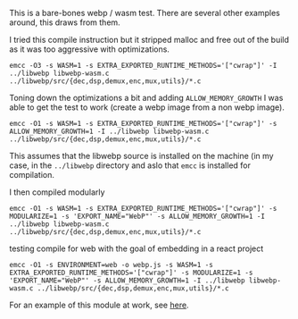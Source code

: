 This is a bare-bones webp / wasm test. There are several other examples around, this draws from them.

I tried this compile instruction but it stripped malloc and free out of the build as it was too aggressive with optimizations.

```
emcc -O3 -s WASM=1 -s EXTRA_EXPORTED_RUNTIME_METHODS='["cwrap"]' -I ../libwebp libwebp-wasm.c ../libwebp/src/{dec,dsp,demux,enc,mux,utils}/*.c
```

Toning down the optimizations a bit and adding `ALLOW_MEMORY_GROWTH` I was able to get the test to work (create a webp image from a non webp image).

```
emcc -O1 -s WASM=1 -s EXTRA_EXPORTED_RUNTIME_METHODS='["cwrap"]' -s ALLOW_MEMORY_GROWTH=1 -I ../libwebp libwebp-wasm.c ../libwebp/src/{dec,dsp,demux,enc,mux,utils}/*.c
```

This assumes that the libwebp source is installed on the machine (in my case, in the `../libwebp` directory and aslo that `emcc` is installed for compilation.

I then compiled modularly

```
emcc -O1 -s WASM=1 -s EXTRA_EXPORTED_RUNTIME_METHODS='["cwrap"]' -s MODULARIZE=1 -s 'EXPORT_NAME="WebP"' -s ALLOW_MEMORY_GROWTH=1 -I ../libwebp libwebp-wasm.c ../libwebp/src/{dec,dsp,demux,enc,mux,utils}/*.c
```

testing compile for web with the goal of embedding in a react project 

```
emcc -O1 -s ENVIRONMENT=web -o webp.js -s WASM=1 -s EXTRA_EXPORTED_RUNTIME_METHODS='["cwrap"]' -s MODULARIZE=1 -s 'EXPORT_NAME="WebP"' -s ALLOW_MEMORY_GROWTH=1 -I ../libwebp libwebp-wasm.c ../libwebp/src/{dec,dsp,demux,enc,mux,utils}/*.c
```

For an example of this module at work, see [here](https://wrburnham.github.io/etc/libwebp-encode/).

